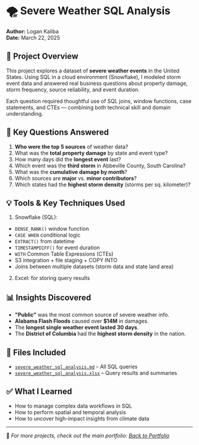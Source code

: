 # 🌪️ Severe Weather SQL Analysis
**Author:** Logan Kaliba  
**Date:** March 22, 2025

## 📌 Project Overview
This project explores a dataset of **severe weather events** in the United States. Using SQL in a cloud environment (Snowflake), I modeled storm event data and answered real business questions about property damage, storm frequency, source reliability, and event duration.

Each question required thoughtful use of SQL joins, window functions, case statements, and CTEs — combining both technical skill and domain understanding.

## 🧠 Key Questions Answered
1. **Who were the top 5 sources** of weather data?
2. What was the **total property damage** by state and event type?
3. How many days did the **longest event** last?
4. Which event was the **third storm** in Abbeville County, South Carolina?
5. What was the **cumulative damage by month**?
6. Which sources are **major** vs. **minor contributors**?
7. Which states had the **highest storm density** (storms per sq. kilometer)?

## 💡 Tools & Key Techniques Used
1. Snowflake (SQL):
- `DENSE_RANK()` window function
- `CASE WHEN` conditional logic
- `EXTRACT()` from datetime
- `TIMESTAMPDIFF()` for event duration
- `WITH` Common Table Expressions (CTEs)
- S3 integration + file staging + COPY INTO
- Joins between multiple datasets (storm data and state land area)
2. Excel: for storing query results

## 📊 Insights Discovered
- **"Public"** was the most common source of severe weather info.
- **Alabama Flash Floods** caused over **$14M** in damages.
- The **longest single weather event lasted 30 days**.
- The **District of Columbia** had the **highest storm density** in the nation.

## 📁 Files Included
- [`severe_weather_sql_analysis.md`](./severe_weather_sql_analysis.md) – All SQL queries  
- [`severe_weather_sql_analysis.xlsx`](https://raw.githubusercontent.com/lkaliba/Data_Analysis_Portfolio/main/severe_weather_sql_analysis/severe_weather_sql_analysis.xlsx) – Query results and summaries  

## ✅ What I Learned
- How to manage complex data workflows in SQL
- How to perform spatial and temporal analysis
- How to uncover high-impact insights from climate data
  
---

📌 *For more projects, check out the main portfolio: [Back to Portfolio](../README.md)*

